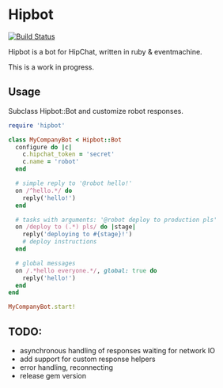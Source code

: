 # Hipbot

[![Build Status](https://secure.travis-ci.org/pewniak747/hipbot.png?branch=master)](http://travis-ci.org/pewniak747/hipbot)

Hipbot is a bot for HipChat, written in ruby & eventmachine.

This is a work in progress.

## Usage

Subclass Hipbot::Bot and customize robot responses.

``` ruby
require 'hipbot'

class MyCompanyBot < Hipbot::Bot
  configure do |c|
    c.hipchat_token = 'secret'
    c.name = 'robot'
  end

  # simple reply to '@robot hello!'
  on /^hello.*/ do
    reply('hello!')
  end

  # tasks with arguments: '@robot deploy to production pls'
  on /deploy to (.*) pls/ do |stage|
    reply('deploying to #{stage}!')
    # deploy instructions
  end

  # global messages
  on /.*hello everyone.*/, global: true do
    reply('hello!')
  end
end

MyCompanyBot.start!
```

## TODO:

* asynchronous handling of responses waiting for network IO
* add support for custom response helpers
* error handling, reconnecting
* release gem version
